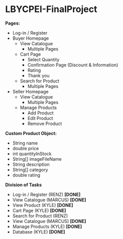 # LBYCPEI-FinalProject

**Pages:**

- Log-in / Register
- Buyer Homepage
    - View Catalogue
        - Multiple Pages
    - Cart Page
        - Select Quantity
        - Confirmation Page (Discount & Information)
        - Rating
        - Thank you
    - Search for Product
        - Multiple Pages
- Seller Homepage
    - View Catalogue
        - Multiple Pages
    - Manage Products
        - Add Product
        - Edit Product
        - Remove Product

**Custom Product Object:**

- String name
- double price
- int quantityInStock
- String[] imageFileName
- String description
- String[] category
- double rating

**Division of Tasks**

- Log-in / Register (RENZ) **[DONE]**
- View Catalogue (MARCUS) **[DONE]**
- View Product (KYLE) **[DONE]**
- Cart Page (KYLE) **[DONE]**
- Search for Product (RENZ)
- View Catalogue (MARCUS) **[DONE]**
- Manage Products (KYLE) **[DONE]**
- Database (KYLE) **[DONE]**

